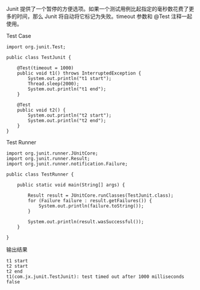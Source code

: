 Junit 提供了一个暂停的方便选项。如果一个测试用例比起指定的毫秒数花费了更多的时间，那么 Junit 将自动将它标记为失败。timeout 参数和 @Test 注释一起使用。


Test Case

```
import org.junit.Test;

public class TestJunit {

	@Test(timeout = 1000)
	public void t1() throws InterruptedException {
		System.out.println("t1 start");
		Thread.sleep(2000);
		System.out.println("t1 end");
	}

	@Test
	public void t2() {
		System.out.println("t2 start");
		System.out.println("t2 end");
	}
}
```

Test Runner

```
import org.junit.runner.JUnitCore;
import org.junit.runner.Result;
import org.junit.runner.notification.Failure;

public class TestRunner {
	
	public static void main(String[] args) {
		
		Result result = JUnitCore.runClasses(TestJunit.class);
		for (Failure failure : result.getFailures()) {
			System.out.println(failure.toString());
		}
		
		System.out.println(result.wasSuccessful());
	}
	
}
```



输出结果

```
t1 start
t2 start
t2 end
t1(com.jx.junit.TestJunit): test timed out after 1000 milliseconds
false
```
